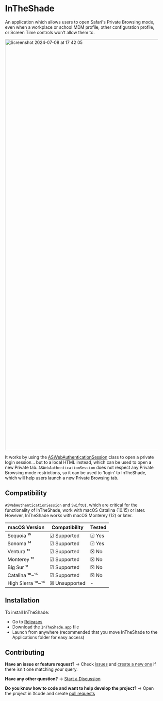 # InTheShade

An application which allows users to open Safari's Private Browsing mode, even when a workplace or school MDM profile, other configuration profile, or Screen Time controls won't allow them to.

<img width="1348" alt="Screenshot 2024-07-08 at 17 42 05" src="https://github.com/Terabyte1385/InTheShade/assets/78782971/9b2bf08c-dad5-4718-8160-132e88cabfb4">


It works by using the [ASWebAuthenticationSession](https://developer.apple.com/documentation/authenticationservices/aswebauthenticationsession) class to open a private login session... but to a local HTML instead, which can be used to open a new Private tab.
`ASWebAuthenticationSession` does not respect any Private Browsing mode restrictions, so it can be used to 'login' to InTheShade, which will help users launch a new Private Browsing tab.

## Compatibility
`ASWebAuthenticationSession` and `SwiftUI`, which are critical for the functionality of InTheShade, work with macOS Catalina (10.15) or later. 
However, InTheShade works with macOS Monterey (12) or later.

| macOS Version | Compatibility | Tested |
| ------------- | ------------- | ------ |
| Sequoia ¹⁵ | &#9745; Supported | &#9745; Yes |
| Sonoma ¹⁴ | &#9745; Supported | &#9745; Yes |
| Ventura ¹³ | &#9745; Supported | &#9746; No |
| Monterey ¹² | &#9745; Supported | &#9746; No |
| Big Sur ¹¹ | &#9745; Supported | &#9746; No |
| Catalina ¹⁰~¹⁵ | &#9745; Supported | &#9746; No |
| High Sierra ¹⁰~¹⁴ | &#9746; Unsupported | - |

## Installation
To install InTheShade:
- Go to [Releases](https://github.com/Terabyte1385/InTheShade/releases)
- Download the `InTheShade.app` file
- Launch from anywhere (recommended that you move InTheShade to the Applications folder for easy access)

## Contributing
**Have an issue or feature request?** -> Check [issues](https://github.com/Terabyte1385/InTheShade/issues/) and [create a new one](https://github.com/Terabyte1385/InTheShade/issues/new) if there isn't one matching your query.

**Have any other question?** -> [Start a Discussion](https://github.com/Terabyte1385/InTheShade/discussions)

**Do you know how to code and want to help develop the project?** -> Open the project in Xcode and create [pull requests](https://github.com/Terabyte1385/InTheShade/pull)
